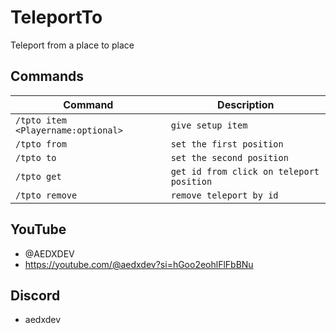 # TeleportTo
Teleport from a place to place

## Commands
Command | Description
--- | ---
`/tpto item <Playername:optional>` | `give setup item`
`/tpto from` | `set the first position`
`/tpto to` | `set the second position`
`/tpto get` | `get id from click on teleport position`
`/tpto remove` | `remove teleport by id`

## YouTube
- @AEDXDEV
- https://youtube.com/@aedxdev?si=hGoo2eohlFlFbBNu

## Discord
- aedxdev
